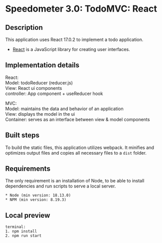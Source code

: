# Speedometer 3.0: TodoMVC: React

## Description

This application uses React 17.0.2 to implement a todo application.

-   [React](https://reactjs.org/) is a JavaScript library for creating user interfaces.

## Implementation details

React:\
Model: todoReducer (reducer.js)\
View: React ui components\
controller: App component + useReducer hook

MVC:\
Model: maintains the data and behavior of an application\
View: displays the model in the ui\
Container: serves as an interface between view & model components

## Built steps

To build the static files, this application utilizes webpack. It minifies and optimizes output files and copies all necessary files to a `dist` folder.

## Requirements

The only requirement is an installation of Node, to be able to install dependencies and run scripts to serve a local server.

```
* Node (min version: 18.13.0)
* NPM (min version: 8.19.3)
```

## Local preview

```
terminal:
1. npm install
2. npm run start
```

